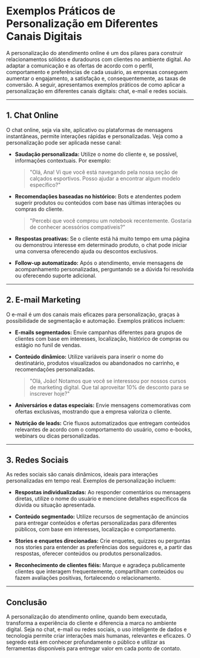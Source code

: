 # Exemplos Práticos de Personalização em Diferentes Canais Digitais

A personalização do atendimento online é um dos pilares para construir relacionamentos sólidos e duradouros com clientes no ambiente digital. Ao adaptar a comunicação e as ofertas de acordo com o perfil, comportamento e preferências de cada usuário, as empresas conseguem aumentar o engajamento, a satisfação e, consequentemente, as taxas de conversão. A seguir, apresentamos exemplos práticos de como aplicar a personalização em diferentes canais digitais: chat, e-mail e redes sociais.

---

## 1. Chat Online

O chat online, seja via site, aplicativo ou plataformas de mensagens instantâneas, permite interações rápidas e personalizadas. Veja como a personalização pode ser aplicada nesse canal:

- **Saudação personalizada:** Utilize o nome do cliente e, se possível, informações contextuais. Por exemplo:  
  > "Olá, Ana! Vi que você está navegando pela nossa seção de calçados esportivos. Posso ajudar a encontrar algum modelo específico?"

- **Recomendações baseadas no histórico:** Bots e atendentes podem sugerir produtos ou conteúdos com base nas últimas interações ou compras do cliente.  
  > "Percebi que você comprou um notebook recentemente. Gostaria de conhecer acessórios compatíveis?"

- **Respostas proativas:** Se o cliente está há muito tempo em uma página ou demonstrou interesse em determinado produto, o chat pode iniciar uma conversa oferecendo ajuda ou descontos exclusivos.

- **Follow-up automatizado:** Após o atendimento, envie mensagens de acompanhamento personalizadas, perguntando se a dúvida foi resolvida ou oferecendo suporte adicional.

---

## 2. E-mail Marketing

O e-mail é um dos canais mais eficazes para personalização, graças à possibilidade de segmentação e automação. Exemplos práticos incluem:

- **E-mails segmentados:** Envie campanhas diferentes para grupos de clientes com base em interesses, localização, histórico de compras ou estágio no funil de vendas.

- **Conteúdo dinâmico:** Utilize variáveis para inserir o nome do destinatário, produtos visualizados ou abandonados no carrinho, e recomendações personalizadas.  
  > "Olá, João! Notamos que você se interessou por nossos cursos de marketing digital. Que tal aproveitar 10% de desconto para se inscrever hoje?"

- **Aniversários e datas especiais:** Envie mensagens comemorativas com ofertas exclusivas, mostrando que a empresa valoriza o cliente.

- **Nutrição de leads:** Crie fluxos automatizados que entregam conteúdos relevantes de acordo com o comportamento do usuário, como e-books, webinars ou dicas personalizadas.

---

## 3. Redes Sociais

As redes sociais são canais dinâmicos, ideais para interações personalizadas em tempo real. Exemplos de personalização incluem:

- **Respostas individualizadas:** Ao responder comentários ou mensagens diretas, utilize o nome do usuário e mencione detalhes específicos da dúvida ou situação apresentada.

- **Conteúdo segmentado:** Utilize recursos de segmentação de anúncios para entregar conteúdos e ofertas personalizadas para diferentes públicos, com base em interesses, localização e comportamento.

- **Stories e enquetes direcionadas:** Crie enquetes, quizzes ou perguntas nos stories para entender as preferências dos seguidores e, a partir das respostas, oferecer conteúdos ou produtos personalizados.

- **Reconhecimento de clientes fiéis:** Marque e agradeça publicamente clientes que interagem frequentemente, compartilham conteúdos ou fazem avaliações positivas, fortalecendo o relacionamento.

---

## Conclusão

A personalização do atendimento online, quando bem executada, transforma a experiência do cliente e diferencia a marca no ambiente digital. Seja no chat, e-mail ou redes sociais, o uso inteligente de dados e tecnologia permite criar interações mais humanas, relevantes e eficazes. O segredo está em conhecer profundamente o público e utilizar as ferramentas disponíveis para entregar valor em cada ponto de contato.